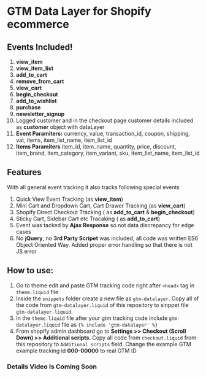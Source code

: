 # GTM Data Layer for Shopify ecommerce
## Events Included! ##
1. **view_item**
2. **view_item_list**
3. **add_to_cart**
4. **remove_from_cart**
5. **view_cart**
6. **begin_checkout**
7. **add_to_wishlist**
8. **purchase**
9. **newsletter_signup**
10. Logged customer and in the checkout page customer details included as **customer** object with dataLayer
11. **Event Paramiters:** currency, value, transaction_id, coupon, shipping, vat, items, item_list_name, item_list_id
12. **Items Paramiters** item_id, item_name, quantity, price, discount, item_brand, item_category, item_variant, sku, item_list_name, item_list_id

## Features ##
With all general event tracking it also tracks following special events 
1. Quick View Event Tracking (as **view_item**)
2. Mini Cart and Dropdown Cart, Cart Drawer Tracking (as **view_cart**)
3. Shopify Direct Checkout Tracking ( as **add_to_cart** & **begin_checkout**)
4. Sticky Cart, Sidebar Cart etc Tracaking ( as **add_to_cart**)
5. Event was tacked by **Ajax Response** so not data discrepancy for edge cases
6. No **jQuery**, no **3rd Party Scripet** was included, all code was written ES6 Object Oriented Way. Added proper error handling so that there is not JS error

## How to use: 
1. Go to theme edit and paste GTM tracking code right after `<head>` tag in `theme.liquid` file
2. Inside the `snippets` folder create a new file as `gtm-datalayer`. Copy all of the code from `gtm-datalayer.liquid` of this repository to sinppet file `gtm-datalayer.liquid`.
3. In the `theme.liquid` file after your gtm tracking code include `gtm-datalayer.liquid` file as `{% include 'gtm-datalayer' %}`
4. From shopify admin dashboard go to **Settings >> Checkout (Scroll Down) >> Additional scripts**. Copy all code from `checkout.liquid` from this repository to  `Additional scripts` field. Change the example GTM example tracking id **000-00000** to real GTM ID

### Details Video Is Coming Soon 
